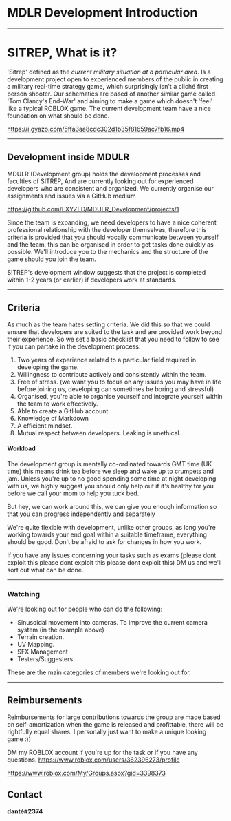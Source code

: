 # MDLR Development Introduction



---
# SITREP, What is it?
'Sitrep' defined as the *current military situation at a particular area*. Is a development project open to experienced members of the public in creating a military real-time strategy game, which surprisingly isn't a cliché first person shooter. Our schematics are based of another similar game called 'Tom Clancy's End-War' and aiming to make a game which doesn't 'feel' like a typical ROBLOX game.  The current development team have a nice foundation on what should be done.

https://i.gyazo.com/5ffa3aa8cdc302d1b35f81659ac7fb16.mp4

---
## Development inside MDULR
MDULR (Development group) holds the development processes and faculties of SITREP,  And are currently looking out for experienced developers who are consistent and organized. We currently organise our assignments and issues via a GitHub medium

https://github.com/EXYZED/MDULR_Development/projects/1

Since the team is expanding, we need developers to have a nice coherent professional relationship with the developer themselves, therefore this criteria is provided that you should vocally communicate between yourself and the team, this can be organised in order to get tasks done quickly as possible. We'll introduce you to the mechanics and the structure of the game should you join the team.

SITREP's development window suggests that the project is completed within 1-2 years (or earlier) if developers work at standards.

---
## Criteria
As much as the team hates setting criteria. We did this so that we could ensure that developers are suited to the task and are provided work beyond their experience. So we set a basic checklist that you need to follow to see if you can partake in the development process:

1. Two years of experience related to a particular field required in developing the game.
2. Willingness to contribute actively and consistently within the team.
3. Free of stress. (we want you to focus on any issues you may have in life before joining us, developing can sometimes be boring and stressful)
4. Organised, you're able to organise yourself and integrate yourself within the team to work effectively.
5. Able to create a GitHub account.
6. Knowledge of Markdown
7. A efficient mindset.
8. Mutual respect between developers. Leaking is unethical.

#### Workload
The development group is mentally co-ordinated towards GMT time (UK time) this means drink tea before we sleep and wake up to crumpets and jam. Unless you're up to no good spending some time at night developing with us, we highly suggest you should only help out if it's healthy for you before we call your mom to help you tuck bed.

But hey, we can work around this, we can give you enough information so that you can progress independently and separately

We're quite flexible with development, unlike other groups, as long you're working towards your end goal within a suitable timeframe, everything should be good. Don't be afraid to ask for changes in how you work.

If you have any issues concerning your tasks such as exams (please dont exploit this please dont exploit this please dont exploit this) DM us and we'll sort out what can be done.

---
### Watching
We're looking out for people who can do the following:
* Sinusoidal movement into cameras. To improve the current camera system (in the example above)
* Terrain creation.
* UV Mapping.
* SFX Management
* Testers/Suggesters

These are the main categories of members we're looking out for.

---
## Reimbursements
Reimbursements for large contributions towards the group are made based on self-amortization when the game is released and profittable, there will be rightfully equal shares. I personally just want to make a unique looking game :))

DM my ROBLOX account if you're up for the task or if you have any questions.
https://www.roblox.com/users/362396273/profile

https://www.roblox.com/My/Groups.aspx?gid=3398373

## Contact
**danté#2374**
